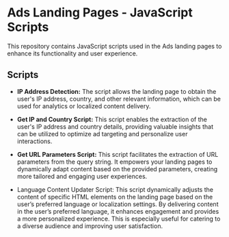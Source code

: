 # Ads Landing Pages - JavaScript Scripts

This repository contains JavaScript scripts used in the Ads landing pages to enhance its functionality and user experience.

## Scripts

- **IP Address Detection:** The script allows the landing page to obtain the user's IP address, country, and other relevant information, which can be used for analytics or localized content delivery.

- **Get IP and Country Script:** This script enables the extraction of the user's IP address and country details, providing valuable insights that can be utilized to optimize ad targeting and personalize user interactions.

- **Get URL Parameters Script:** This script facilitates the extraction of URL parameters from the query string. It empowers your landing pages to dynamically adapt content based on the provided parameters, creating more tailored and engaging user experiences.

- Language Content Updater Script: This script dynamically adjusts the content of specific HTML elements on the landing page based on the user’s preferred language or localization settings. By delivering content in the user’s preferred language, it enhances engagement and provides a more personalized experience. This is especially useful for catering to a diverse audience and improving user satisfaction.

